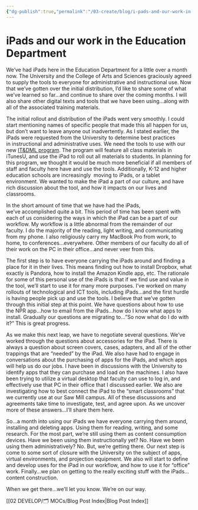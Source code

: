 ```yaml
---
{"dg-publish":true,"permalink":"/03-create/blog/i-pads-and-our-work-in-the-education-department/","title":"iPads and our work in the Education Department","tags":["ipads","itdml","online-collaborative-inquiry","online-content-construction","online-reading-comprehension"]}
---
```


# iPads and our work in the Education Department

We’ve had iPads here in the Education Department for a little over a month now. The University and the College of Arts and Sciences graciously agreed to supply the tools to everyone for administrative and instructional use. Now that we’ve gotten over the initial distribution, I’d like to share some of what we’ve learned so far…and continue to share over the coming months. I will also share other digital texts and tools that we have been using…along with all of the associated training materials.

The initial rollout and distribution of the iPads went very smoothly. I could start mentioning names of specific people that made this all happen for us, but don’t want to leave anyone out inadvertently. As I stated earlier, the iPads were requested from the University to determine best practices in instructional and administrative uses. We need the tools to use with our new [IT&DML program](http://www.newhaven.edu/4601/Education/286693/). The program will feature all class materials in iTunesU, and use the iPad to roll out all materials to students. In planning for this program, we thought it would be much more beneficial if all members of staff and faculty here have and use the tools. Additionally, K-12 and higher education schools are increasingly  moving to iPads, or a tablet environment. We wanted to make the iPad a part of our culture, and have rich discussion about the tool, and how it impacts on our lives and classrooms.

In the short amount of time that we have had the iPads, we’ve accomplished quite a bit. This period of time has been spent with each of us considering the ways in which the iPad can be a part of our workflow. My workflow is a little abnormal from the remainder of our faculty. I do the majority of the reading, light writing, and communicating from my phone. I also religiously carry my MacBook Pro from work, to home, to conferences…everywhere. Other members of our faculty do all of their work on the PC in their office…and never veer from this.

The first step is to have everyone carrying the iPads around and finding a place for it in their lives. This means finding out how to install Dropbox, what exactly is Pandora, how to install the Amazon Kindle app, etc. The rationale for some of this personal use of the iPads is that if we find use and value in the tool, we’ll start to use it for many more purposes. I’ve worked on many rollouts of technological and ICT tools, including iPads…and the first hurdle is having people pick up and use the tools. I believe that we’ve gotten through this initial step at this point. We have questions about how to use the NPR app…how to email from the iPads…how do I know what apps to install. Gradually our questions are migrating to…”So now what do I do with it?” This is great progress.

As we make this next leap, we have to negotiate several questions. We’ve worked through the questions about accessories for the iPad. There is always a question about screen covers, cases, adapters, and all of the other trappings that are “needed” by the iPad. We also have had to engage in conversations about the purchasing of apps for the iPads, and which apps will help us do our jobs. I have been in discussions with the University to identify apps that they can purchase and load on the machines. I also have been trying to utilize a virtual desktop that faculty can use to log in, and effectively use that PC in their office that I discussed earlier. We also are investigating how to best connect the iPad to the “smart classrooms” that we currently use at our Saw Mill campus. All of these discussions and agreements take time to investigate, test, and agree upon. As we uncover more of these answers…I’ll share them here.

So…a month into using our iPads we have everyone carrying them around, installing and deleting apps. Using them for reading, writing, and some research. For the most part, we’re still using them as content consumption devices. Have we been using them instructionally yet? No. Have we been using them administratively? No. But, we’re getting there. Our next step is come to some sort of closure with the University on the subject of apps, virtual environments, and projection equipment. We also will start to define and develop uses for the iPad in our workflow, and how to use it for “office” work. Finally…we plan on getting to the really exciting stuff with the iPads…content construction.

When we get there…we’ll let you know. We’re on our way.

[[02 DEVELOP/🗂️ MOCs/Blog Post Index\|Blog Post Index]]